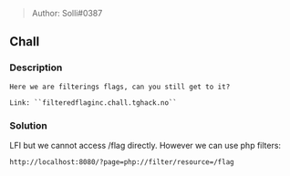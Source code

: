 > Author: Solli#0387

## Chall
### Description

    Here we are filterings flags, can you still get to it?

    Link: ``filteredflaginc.chall.tghack.no``


### Solution

LFI but we cannot access /flag directly. However we can use php filters:

`http://localhost:8080/?page=php://filter/resource=/flag`
